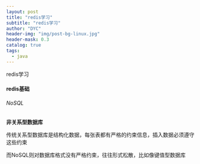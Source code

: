 ```yaml
---
layout: post
title: "redis学习"
subtitle: "redis学习"
author: "DYC"
header-img: "img/post-bg-linux.jpg"
header-mask: 0.3
catalog: true
tags:
  - java
---
```


redis学习

#### redis基础

###### NoSQL

**非关系型数据库**

传统关系型数据库是结构化数据，每张表都有严格的约束信息，插入数据必须遵守这些约束

而NoSQL则对数据库格式没有严格约束，往往形式松散，比如像键值型数据库

